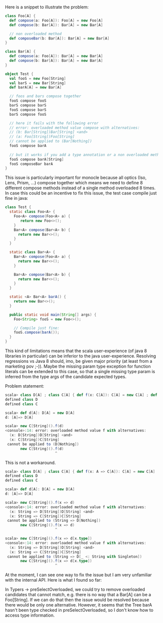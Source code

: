 Here is a snippet to illustrate the problem:

```scala
class Foo[A] {
  def compose(a: Foo[A]): Foo[A] = new Foo[A]
  def compose(b: Bar[A]): Bar[A] = new Bar[A]

  // non overloaded method
  def composeBar(b: Bar[A]): Bar[A] = new Bar[A]
}

class Bar[A] {
  def compose(a: Foo[A]): Bar[A] = new Bar[A]
  def compose(b: Bar[A]): Bar[A] = new Bar[A]
}

object Test {
  val fooS = new Foo[String]
  val barS = new Bar[String]
  def barA[A] = new Bar[A]

  // foos and bars compose together
  fooS compose fooS
  barS compose barS
  fooS compose barS
  barS compose fooS

  // here it fails with the following error
  // error: overloaded method value compose with alternatives:
  // (b: Bar[String])Bar[String] <and>
  // (a: Foo[String])Foo[String]
  // cannot be applied to (Bar[Nothing])
  fooS compose barA
  
  // but it works if you add a type annotation or a non overloaded method
  fooS compose barA[String]
  fooS composeBar barA
}
```

This issue is particularly important for monocle because all optics (Iso, Lens, Prism, ...) compose together which means we need to define 8 different compose methods instead of a single method overloaded 8 times.
In case this could be an incentive to fix this issue, the test case compile just fine in java:
```java
class Test {
  static class Foo<A> {
    Foo<A> compose(Foo<A> a) {
       return new Foo<>();
    }
    Bar<A> compose(Bar<A> b) {
      return new Bar<>();
    }
  }

  static class Bar<A> {
    Bar<A> compose(Foo<A> a) {
      return new Bar<>();
    }

    Bar<A> compose(Bar<A> b) {
      return new Bar<>();
    }
  }

  static <A> Bar<A> barA() {
    return new Bar<>();
  }

  public static void main(String[] args) {
    Foo<String> fooS = new Foo<>();

    // Compile just fine:
    fooS.compose(barA());
  }
}
```
This kind of limitations means that the scala user-experience (of java 8 libraries in particular) can be inferior to the java user-experience. Resolving regressions vs Java 8 should, imo, be given major priority (at least from a marketing pov ;-)).
Maybe the missing param type exception for function literals can be extended to this case, so that a single missing type param is inferred from the type args of the candidate expected types.

Problem statement:
```scala
scala> class D[A] ; class C[A] { def f(x: C[A]): C[A] = new C[A] ; def f(x: D[A]): D[A] = new D[A] }
defined class D
defined class C

scala> def d[A]: D[A] = new D[A]
d: [A]=> D[A]

scala> new C[String]().f(d)
<console>:14: error: overloaded method value f with alternatives:
  (x: D[String])D[String] <and>
  (x: C[String])C[String]
 cannot be applied to (D[Nothing])
       new C[String]().f(d)
                       ^
```
This is not a workaround.
```scala
scala> class D[A] ; class C[A] { def f(x: A => C[A]): C[A] = new C[A] ; def f(x: A => D[A]): D[A] = new D[A] }
defined class D
defined class C

scala> def d[A]: D[A] = new D[A]
d: [A]=> D[A]

scala> new C[String]().f(x => d)
<console>:14: error: overloaded method value f with alternatives:
  (x: String => D[String])D[String] <and>
  (x: String => C[String])C[String]
 cannot be applied to (String => D[Nothing])
       new C[String]().f(x => d)
                       ^

scala> new C[String]().f(x => d[x.type])
<console>:14: error: overloaded method value f with alternatives:
  (x: String => D[String])D[String] <and>
  (x: String => C[String])C[String]
 cannot be applied to (String => D[_ <: String with Singleton])
       new C[String]().f(x => d[x.type])
                       ^
```
At the moment, I can see one way to fix the issue but I am very unfamiliar with the internal API. Here is what I found so far:

In Typers -> preSelectOverloaded, we could try to remove overloaded candidates that cannot match, e.g. there is no way that a Bar[A] can be a Foo[String]. If we can do that then the issue would be resolved because there would be only one alternative. However, it seems that the Tree barA hasn't been type checked in preSelectOverloaded, so I don't know how to access type information.
